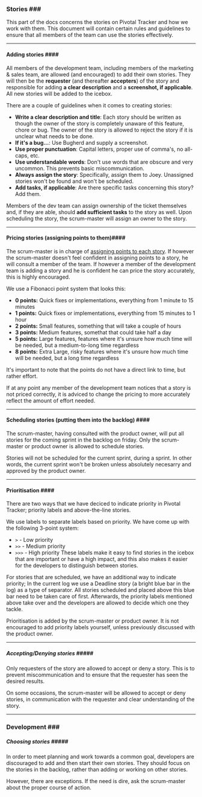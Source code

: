 ### Stories <a name="stories"></a>###

This part of the docs concerns the stories on Pivotal Tracker and how we work with them. This document will contain certain rules and guidelines to ensure that all members of the team can use the stories effectively.

* * *

#### Adding stories <a name="addingstories"></a>####
All members of the development team, including members of the marketing & sales team, are allowed (and encouraged) to add their own stories.
They will then be the __requester__ (and thereafter __accepters__) of the story and responsible for adding __a clear description__ and a __screenshot, if applicable__.
All new stories will be added to the icebox.

There are a couple of guidelines when it comes to creating stories:
* __Write a clear description and title__: Each story should be written as though the owner of the story is completely unaware of this feature, chore or bug. The owner of the story is allowed to reject the story if it is unclear what needs to be done.
* __If it's a bug...__: Use Bugherd and supply a screenshot.
* __Use proper punctuation__: Capital letters, proper use of comma's, no all-caps, etc.
* __Use understandable words__: Don't use words that are obscure and very uncommon. This prevents basic miscommunication.
* __Always assign the story__: Specifically, assign them to Joey. Unassigned stories won't be found and won't be scheduled.
* __Add tasks, if applicable__: Are there specific tasks concerning this story? Add them.

Members of the dev team can assign ownership of the ticket themselves and, if they are able, should __add sufficient tasks__ to the story as well.
Upon scheduling the story, the scrum-master will assign an owner to the story.

* * *

#### Pricing stories (assigning points to them)<a name="takingownership"></a>####
The scrum-master is in charge of [assigning points to each story](#points). If however the scrum-master doesn't feel confident in assigning points to a story, he will consult a member of the team. If however a member of the development team is adding a story and he is confident he can price the story accurately, this is highly encouraged.

We use a Fibonacci point system that looks this:
* __0 points:__ Quick fixes or implementations, everything from 1 minute to 15 minutes
* __1 points:__ Quick fixes or implementations, everything from 15 minutes to 1 hour
* __2 points:__ Small features, something that will take a couple of hours
* __3 points:__ Medium features, somethat that could take half a day
* __5 points:__ Large features, features where it's unsure how much time will be needed, but a medium-to-long time regardless
* __8 points:__ Extra Large, risky features where it's unsure how much time will be needed, but a long time regardless

It's important to note that the points do not have a direct link to time, but rather effort.

If at any point any member of the development team notices that a story is not priced correctly, it is adviced to change the pricing to more accurately reflect the amount of effort needed.

* * *

#### Scheduling stories (putting them into the backlog) <a name="schedulingstories"></a>####
The scrum-master, having consulted with the product owner, will put all stories for the coming sprint in the backlog on friday.
Only the scrum-master or product owner is allowed to schedule stories.

Stories will not be scheduled for the current sprint, during a sprint. In other words, the current sprint won't be broken unless absolutely necesarry and approved by the product owner.

* * *

#### Prioritisation <a name="prioritisation"></a>####
There are two ways that we have deciced to indicate priority in Pivotal Tracker; priority labels and above-the-line stories.

We use labels to separate labels based on priority. We have come up with the following 3-point system:
* `>` - Low priority
* `>>` - Medium priority
* `>>>` - High priority
These labels make it easy to find stories in the icebox that are important or have a high impact, and this also makes it easier for the developers to distinguish between stories.

For stories that are scheduled, we have an additional way to indicate priority; In the current log we use a Deadline story (a bright blue bar in the log) as a type of separator. All stories scheduled and placed above this blue bar need to be taken care of first. Afterwards, the priority labels mentioned above take over and the developers are allowed to decide which one they tackle.

Prioritisation is added by the scrum-master or product owner. It is not encouraged to add priority labels yourself, unless previously discussed with the product owner.

* * *

##### Accepting/Denying stories <a name="aodstories"></a>#####
Only requesters of the story are allowed to accept or deny a story.
This is to prevent miscommunication and to ensure that the requester has seen the desired results.

On some occasions, the scrum-master will be allowed to accept or deny stories, in communication with the requester and clear understanding of the story.

* * *

### Development <a name="development"></a>###

##### Choosing stories <a name="choosingstories"></a>#####
In order to meet planning and work towards a common goal, developers are discouraged to add and then start their own stories.
They should focus on the stories in the backlog, rather than adding or working on other stories.

However, there are exceptions. If the need is dire, ask the scrum-master about the proper course of action.